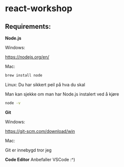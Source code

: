 # react-workshop

## Requirements:

**Node.js**

Windows:

https://nodejs.org/en/

Mac:
```bash
brew install node
```

Linux: 
Du har sikkert peil på hva du skal

Man kan sjekke om man har Node.js instalert ved å kjøre

```bash
node -v
```
**Git**

Windows:

https://git-scm.com/download/win

Mac:

Git er innebygd tror jeg


**Code Editor**
Anbefaller VSCode :^)



